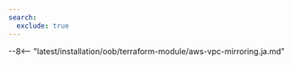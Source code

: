 ```yaml
---
search:
  exclude: true
---
```


--8<-- "latest/installation/oob/terraform-module/aws-vpc-mirroring.ja.md"